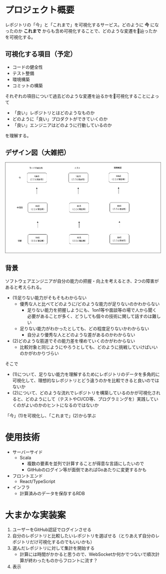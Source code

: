 # プロジェクト概要

レポジトリの「今」と「これまで」を可視化するサービス。どのように **今** になったのか **これまで** からも含め可視化することで、どのような変遷を辿ったかを可視化する。

## 可視化する項目（予定）

- コードの健全性
- テスト整備
- 環境構築
- コミットの構築

それぞれの項目について過去どのような変遷を辿るかを可視化することによって

- 「良い」レポジトリとはどのようなものか
- どのように「良い」プロダクトができていくのか
- 「良い」エンジニアはどのように行動しているのか

を理解する。

## デザイン図（大雑把）

![ui図](images/uiprototype.png)

## 背景

ソフトウェアエンジニアが自分の能力の把握・向上を考えるとき、2つの障害があると考えられる。

- (1)足りない能力がそもそもわからない
    - 優秀な人と比べてどのように/どのような能力が足りないのかわからない
        - 足りない能力を把握しようにも、1on1等や面談等の場で人から聞く必要があることが多く、どうしても個々の技術に関して話すのは難しい
    - 足りない能力がわかったとしても、どの程度足りないかわからない
        - 自分より優秀な人とどのような差があるのかわからない
- (2)どのような筋道でその能力差を埋めていくのかがわからない
    - 比較対象と同じようにやろうとしても、どのように挑戦していけばいいのかがわかりづらい

そこで

- (1)について、足りない能力を理解するためにレポジトリのデータを多角的に可視化して、理想的なレポジトリとどう違うのかを比較できると良いのではないか
- (2)について、どのような流れでレポジトリを構築しているのかが可視化されると、どのようにして（テストやCI/CD等、プログラミングを）実践していくのがよいのかのヒントになるのではないか

「今」(1)を可視化し、「これまで」(2)から学ぶ

# 使用技術

- サーバーサイド
    - Scala
        - 複数の要素を並列で計算することが得意な言語にしたいので
        - GitHubのログイン等が面倒であればGoあたりに変更するかも
- フロントエンド
    - React/TypeScript
- インフラ
    - 計算済みのデータを保存するRDB

# 大まかな実装案

1. ユーザーをGitHub認証でログインさせる
2. 自分のレポジトリと比較したいレポジトリを選ばせる（とりあえず自分のレポジトリだけ可視化するのでもいいかも）
3. 選んだレポジトリに対して集計を開始する
    - 計算には時間がかかると思うので、WebSocketか何かでつないで順次計算が終わったものからフロントに流す？
5. 表示